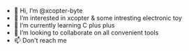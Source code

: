 - 👋 Hi, I’m @xcopter-byte
- 👀 I’m interested in xcopter & some intresting electronic toy
- 🌱 I’m currently learning C plus plus
- 💞️ I’m looking to collaborate on all convenient tools
- 📫 Don't reach me

<!---
xcopter-byte/xcopter-byte is a ✨ special ✨ repository because its `README.md` (this file) appears on your GitHub profile.
You can click the Preview link to take a look at your changes.
--->
